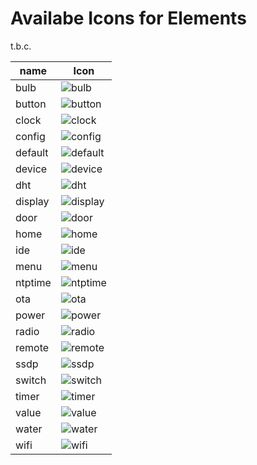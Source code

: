 # Availabe Icons for Elements

t.b.c.

| name     | Icon |
| ---      | --- |
| bulb     | ![bulb](https://www.mathertel.de/HomeDing/i/bulb.svg)
| button   | ![button](https://www.mathertel.de/HomeDing/i/button.svg)
| clock    | ![clock](https://www.mathertel.de/HomeDing/i/clock.svg)
| config   | ![config](https://www.mathertel.de/HomeDing/i/config.svg)
| default  | ![default](https://www.mathertel.de/HomeDing/i/default.svg)
| device   | ![device](https://www.mathertel.de/HomeDing/i/device.svg)
| dht      | ![dht](https://www.mathertel.de/HomeDing/i/dht.svg)
| display  | ![display](https://www.mathertel.de/HomeDing/i/display.svg)
| door     | ![door](https://www.mathertel.de/HomeDing/i/door.svg)
| home     | ![home](https://www.mathertel.de/HomeDing/i/home.svg)
| ide      | ![ide](https://www.mathertel.de/HomeDing/i/ide.svg)
| menu     | ![menu](https://www.mathertel.de/HomeDing/i/menu.svg)
| ntptime  | ![ntptime](https://www.mathertel.de/HomeDing/i/ntptime.svg)
| ota      | ![ota](https://www.mathertel.de/HomeDing/i/ota.svg)
| power    | ![power](https://www.mathertel.de/HomeDing/i/power.svg)
| radio    | ![radio](https://www.mathertel.de/HomeDing/i/radio.svg)
| remote   | ![remote](https://www.mathertel.de/HomeDing/i/remote.svg)
| ssdp     | ![ssdp](https://www.mathertel.de/HomeDing/i/ssdp.svg)
| switch   | ![switch](https://www.mathertel.de/HomeDing/i/switch.svg)
| timer    | ![timer](https://www.mathertel.de/HomeDing/i/timer.svg)
| value    | ![value](https://www.mathertel.de/HomeDing/i/value.svg)
| water    | ![water](https://www.mathertel.de/HomeDing/i/water.svg)
| wifi     | ![wifi](https://www.mathertel.de/HomeDing/i/wifi.svg)
